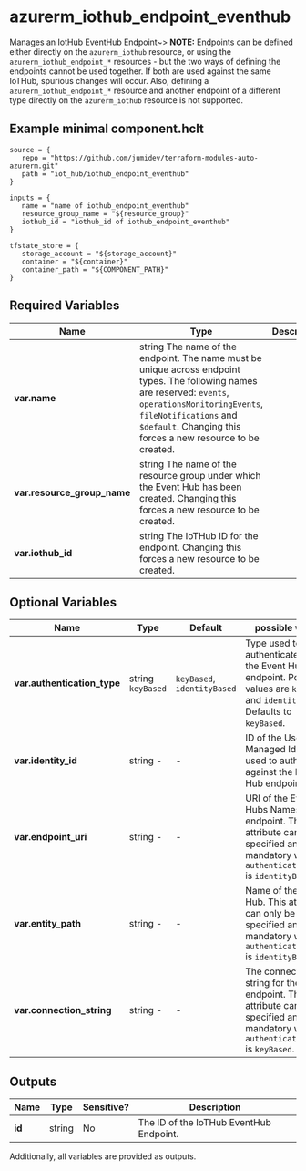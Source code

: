 # azurerm_iothub_endpoint_eventhub

Manages an IotHub EventHub Endpoint~> **NOTE:** Endpoints can be defined either directly on the `azurerm_iothub` resource, or using the `azurerm_iothub_endpoint_*` resources - but the two ways of defining the endpoints cannot be used together. If both are used against the same IoTHub, spurious changes will occur. Also, defining a `azurerm_iothub_endpoint_*` resource and another endpoint of a different type directly on the `azurerm_iothub` resource is not supported.

## Example minimal component.hclt

```hcl
source = {
   repo = "https://github.com/jumidev/terraform-modules-auto-azurerm.git" 
   path = "iot_hub/iothub_endpoint_eventhub" 
}

inputs = {
   name = "name of iothub_endpoint_eventhub" 
   resource_group_name = "${resource_group}" 
   iothub_id = "iothub_id of iothub_endpoint_eventhub" 
}

tfstate_store = {
   storage_account = "${storage_account}" 
   container = "${container}" 
   container_path = "${COMPONENT_PATH}" 
}

```

## Required Variables

| Name | Type |  Description |
| ---- | --------- |  ----------- |
| **var.name** | string  The name of the endpoint. The name must be unique across endpoint types. The following names are reserved: `events`, `operationsMonitoringEvents`, `fileNotifications` and `$default`. Changing this forces a new resource to be created. | 
| **var.resource_group_name** | string  The name of the resource group under which the Event Hub has been created. Changing this forces a new resource to be created. | 
| **var.iothub_id** | string  The IoTHub ID for the endpoint. Changing this forces a new resource to be created. | 

## Optional Variables

| Name | Type |  Default  |  possible values |  Description |
| ---- | --------- |  ----------- | ----------- | ----------- |
| **var.authentication_type** | string  `keyBased`  |  `keyBased`, `identityBased`  |  Type used to authenticate against the Event Hub endpoint. Possible values are `keyBased` and `identityBased`. Defaults to `keyBased`. | 
| **var.identity_id** | string  -  |  -  |  ID of the User Managed Identity used to authenticate against the Event Hub endpoint. | 
| **var.endpoint_uri** | string  -  |  -  |  URI of the Event Hubs Namespace endpoint. This attribute can only be specified and is mandatory when `authentication_type` is `identityBased`. | 
| **var.entity_path** | string  -  |  -  |  Name of the Event Hub. This attribute can only be specified and is mandatory when `authentication_type` is `identityBased`. | 
| **var.connection_string** | string  -  |  -  |  The connection string for the endpoint. This attribute can only be specified and is mandatory when `authentication_type` is `keyBased`. | 



## Outputs

| Name | Type | Sensitive? | Description |
| ---- | ---- | --------- | --------- |
| **id** | string | No  | The ID of the IoTHub EventHub Endpoint. | 

Additionally, all variables are provided as outputs.
